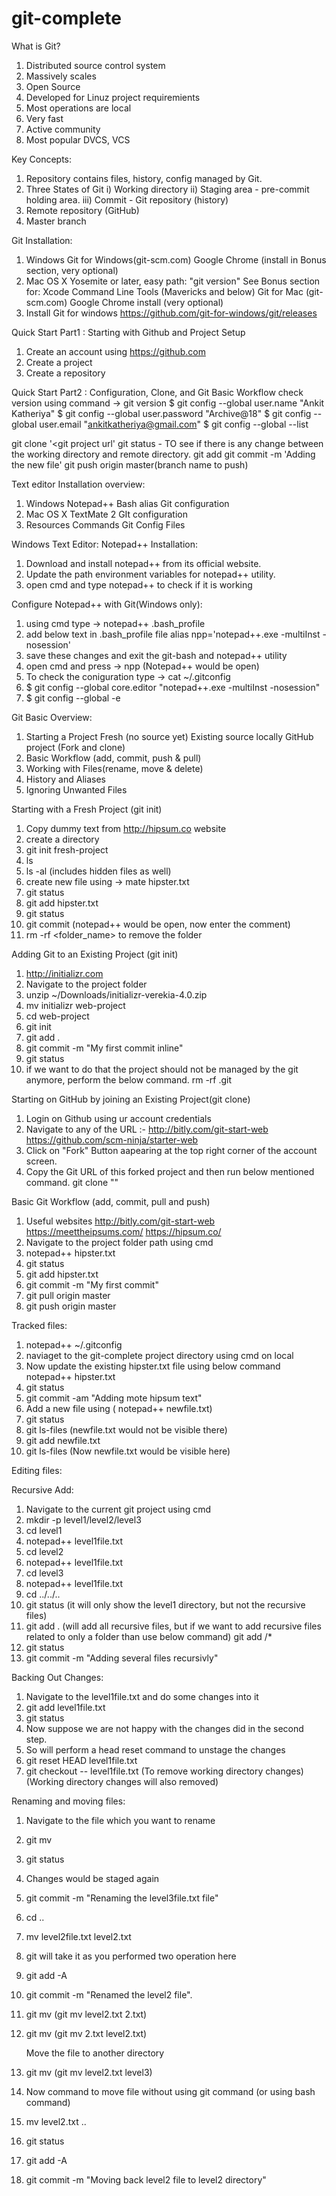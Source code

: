 # git-complete

What is Git?
1) Distributed source control system
2) Massively scales
3) Open Source
4) Developed for Linuz project requiremients
5) Most operations are local
6) Very fast
7) Active community
8) Most popular DVCS, VCS

Key Concepts:
1) Repository contains files, history, config managed by Git. 
2) Three States of Git
	i) Working directory
	ii) Staging area - pre-commit holding area.
	iii) Commit - Git repository (history)
3)	Remote repository (GitHub)
4)	Master branch

Git Installation:
1) Windows
	Git for Windows(git-scm.com)
	Google Chrome (install in Bonus section, very optional)
2) Mac OS X
	Yosemite or later, easy path: "git version"
	See Bonus section for:
		Xcode Command Line Tools (Mavericks and below)
		Git for Mac (git-scm.com)
		Google Chrome install (very optional)
3) Install Git for windows
	https://github.com/git-for-windows/git/releases
	

Quick Start Part1 : Starting with Github and Project Setup
1) Create an account using https://github.com
2) Create a project
3) Create a repository

Quick Start Part2 : Configuration, Clone, and Git Basic Workflow
check version using command -> git version
$ git config --global user.name "Ankit Katheriya"
$ git config --global user.password "Archive@18"
$ git config --global user.email "ankitkatheriya@gmail.com"
$ git config --global --list

git clone '<git project url'
git status - TO see if there is any change between the working directory and remote directory.
git add <name of the files>
git commit -m 'Adding the new file'
git push origin master(branch name to push)

Text editor Installation overview:
1) Windows
	Notepad++
	Bash alias
	Git configuration
2) Mac OS X
	TextMate 2
	GIt configuration
3) Resources
	Commands
	Git Config Files

Windows Text Editor: Notepad++ Installation:
1) Download and install notepad++ from its official website.
2) Update the path environment variables for notepad++ utility.
3) open cmd and type notepad++ to check if it is working

Configure Notepad++ with Git(Windows only):
1) using cmd type -> notepad++ .bash_profile
2) add below text in .bash_profile file
	alias npp='notepad++.exe -multiInst -nosession'
3) save these changes and exit the git-bash and notepad++ utility
4) open cmd and press -> npp (Notepad++ would be open)
5) To check the coniguration type -> cat ~/.gitconfig
6) $ git config --global core.editor "notepad++.exe -multiInst -nosession"
7) $ git config --global -e

Git Basic Overview:
1) Starting a Project
	Fresh (no source yet)
	Existing source locally
	GitHub project (Fork and clone)
2) Basic Workflow (add, commit, push & pull)
3) Working with Files(rename, move & delete)
4) History and Aliases
5) Ignoring Unwanted Files

Starting with a Fresh Project (git init)
1) Copy dummy text from http://hipsum.co website
2) create a directory <projects>
3) git init fresh-project
4) ls
5) ls -al (includes hidden files as well)
6) create new file using -> mate hipster.txt
7) git status
8) git add hipster.txt
9) git status
10) git commit (notepad++ would be open, now enter the comment)
11) rm -rf <folder_name> to remove the folder

Adding Git to an Existing Project (git init)
1) http://initializr.com
2) Navigate to the project folder
3) unzip ~/Downloads/initializr-verekia-4.0.zip
4) mv initializr web-project
5) cd web-project
6) git init
7) git add .
8) git commit -m "My first commit inline"
9) git status
10) if we want to do that the project should not be managed by the git anymore, perform the below command.
	rm -rf .git

Starting on GitHub by joining an Existing Project(git clone)
1) Login on Github using ur account credentials
2) Navigate to any of the URL :- 
	http://bitly.com/git-start-web
	https://github.com/scm-ninja/starter-web
3) Click on "Fork" Button aapearing at the top right corner of the account screen.
4) Copy the Git URL of this forked project and then run below mentioned command.
   git clone "<Git project URL>"
   
Basic Git Workflow (add, commit, pull and push)
1) Useful websites
	http://bitly.com/git-start-web
	https://meettheipsums.com/
	https://hipsum.co/
2) Navigate to the project folder path using cmd
3) notepad++ hipster.txt
4) git status
5) git add hipster.txt
6) git commit -m "My first commit"
7) git pull origin master
8) git push origin master

Tracked files:
1) notepad++ ~/.gitconfig
2) naviaget to the git-complete project directory using cmd on local
3) Now update the existing hipster.txt file using below command
	notepad++ hipster.txt
4) git status
5) git commit -am "Adding mote hipsum text"
6) Add a new file using ( notepad++ newfile.txt)
7) git status 
8) git ls-files (newfile.txt would not be visible there)
9) git add newfile.txt
10) git ls-files (Now newfile.txt would be visible here)

Editing files:

Recursive Add:
1) Navigate to the current git project using cmd
2) mkdir -p level1/level2/level3
3) cd level1
4) notepad++ level1file.txt
5) cd level2
6) notepad++ level1file.txt
7) cd level3
8) notepad++ level1file.txt
9) cd ../../..
10) git status (it will only show the level1 directory, but not the recursive files)
11) git add . (will add all recursive files, but if we want to add recursive files related to only a folder than use below command)
	git add <foldername>/\*
12) git status
13) git commit -m "Adding several files recursivly"

Backing Out Changes:
1) Navigate to the level1file.txt and do some changes into it
2) git add level1file.txt
3) git status
4) Now suppose we are not happy with the changes did in the second step.
5) So will perform a head reset command to unstage the changes
6) git reset HEAD level1file.txt
7) git checkout -- level1file.txt (To remove working directory changes)
	(Working directory changes will also removed)

Renaming and moving files:
1) Navigate to the file which you want to rename
2) git mv <currentFileName> <newFileName>
3) git status
4) Changes would be staged again
5) git commit -m "Renaming the level3file.txt file"
6) cd ..
7) mv level2file.txt level2.txt
8) git will take it as you performed two operation here
9) git add -A
10) git commit -m "Renamed the level2 file".
11) git mv <oldFileName> <newFileName> (git mv level2.txt 2.txt)
12) git mv <newFileName> <OldFileName> (git mv 2.txt level2.txt)

	Move the file to another directory
1) git mv <filenameToMove> <FolderNameInWhichMoving> (git mv level2.txt level3)
2) Now command to move file without using git command (or using bash command)
3) mv level2.txt ..
4) git status
5) git add -A
6) git commit -m "Moving back level2 file to level2 directory"


